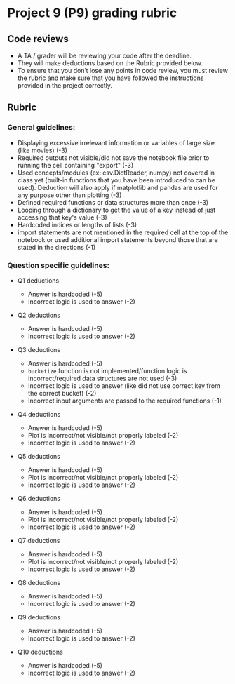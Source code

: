 # Project 9 (P9) grading rubric 

## Code reviews

- A TA / grader will be reviewing your code after the deadline.
- They will make deductions based on the Rubric provided below.
- To ensure that you don’t lose any points in code review, you must review the rubric and make sure that you have followed the instructions provided in the project correctly.

## Rubric

### General guidelines:

- Displaying excessive irrelevant information or variables of large size (like movies) (-3)
- Required outputs not visible/did not save the notebook file prior to running the cell containing "export" (-3)
- Used concepts/modules (ex: csv.DictReader, numpy) not covered in class yet (built-in functions that you have been introduced to can be used). Deduction will also apply if matplotlib and pandas are used for any purpose other than plotting (-3)
- Defined required functions or data structures more than once (-3)
- Looping through a dictionary to get the value of a key instead of just accessing that key's value (-3)
- Hardcoded indices or lengths of lists (-3)
- import statements are not mentioned in the required cell at the top of the notebook or used additional import statements beyond those that are stated in the directions (-1)

### Question specific guidelines:

- Q1 deductions
	- Answer is hardcoded (-5)
	- Incorrect logic is used to answer (-2)

- Q2 deductions
	- Answer is hardcoded (-5)
	- Incorrect logic is used to answer (-2)

- Q3 deductions
	- Answer is hardcoded (-5)
	- `bucketize` function is not implemented/function logic is incorrect/required data structures are not used (-3)
	- Incorrect logic is used to answer (like did not use correct key from the correct bucket) (-2)
	- Incorrect input arguments are passed to the required functions (-1)

- Q4 deductions
	- Answer is hardcoded (-5)
	- Plot is incorrect/not visible/not properly labeled (-2)
	- Incorrect logic is used to answer (-2)

- Q5 deductions
	- Answer is hardcoded (-5)
	- Plot is incorrect/not visible/not properly labeled (-2)
	- Incorrect logic is used to answer (-2)

- Q6 deductions
	- Answer is hardcoded (-5)
	- Plot is incorrect/not visible/not properly labeled (-2)
	- Incorrect logic is used to answer (-2)

- Q7 deductions
	- Answer is hardcoded (-5)
	- Plot is incorrect/not visible/not properly labeled (-2)
	- Incorrect logic is used to answer (-2)

- Q8 deductions
	- Answer is hardcoded (-5)
	- Incorrect logic is used to answer (-2)

- Q9 deductions
	- Answer is hardcoded (-5)
	- Incorrect logic is used to answer (-2)

- Q10 deductions
	- Answer is hardcoded (-5)
	- Incorrect logic is used to answer (-2)
